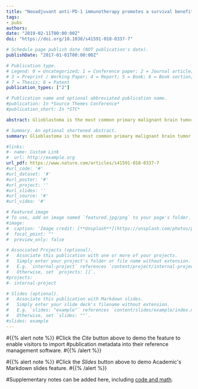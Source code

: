```yaml
---
title: "Neoadjuvant anti-PD-1 immunotherapy promotes a survival benefit with intratumoral and systemic immune responses in recurrent glioblastoma"
tags: 
- pubs
authors:
date: "2019-02-11T00:00:00Z"
doi: "https://doi.org/10.1038/s41591-018-0337-7"

# Schedule page publish date (NOT publication's date).
publishDate: "2017-01-01T00:00:00Z"

# Publication type.
# Legend: 0 = Uncategorized; 1 = Conference paper; 2 = Journal article;
# 3 = Preprint / Working Paper; 4 = Report; 5 = Book; 6 = Book section;
# 7 = Thesis; 8 = Patent
publication_types: ["2"]

# Publication name and optional abbreviated publication name.
#publication: In *Source Themes Conference*
#publication_short: In *STC*

abstract: Glioblastoma is the most common primary malignant brain tumor in adults and is associated with poor survival. The Ivy Foundation Early Phase Clinical Trials Consortium conducted a randomized, multi-institution clinical trial to evaluate immune responses and survival following neoadjuvant and/or adjuvant therapy with pembrolizumab in 35 patients with recurrent, surgically resectable glioblastoma. Patients who were randomized to receive neoadjuvant pembrolizumab, with continued adjuvant therapy following surgery, had significantly extended overall survival compared to patients that were randomized to receive adjuvant, post-surgical programmed cell death protein 1 (PD-1) blockade alone. Neoadjuvant PD-1 blockade was associated with upregulation of T cell– and interferon-γ-related gene expression, but downregulation of cell-cycle-related gene expression within the tumor, which was not seen in patients that received adjuvant therapy alone. Focal induction of programmed death-ligand 1 in the tumor microenvironment, enhanced clonal expansion of T cells, decreased PD-1 expression on peripheral blood T cells and a decreasing monocytic population was observed more frequently in the neoadjuvant group than in patients treated only in the adjuvant setting. These findings suggest that the neoadjuvant administration of PD-1 blockade enhances both the local and systemic antitumor immune response and may represent a more efficacious approach to the treatment of this uniformly lethal brain tumor.

# Summary. An optional shortened abstract.
summary: Glioblastoma is the most common primary malignant brain tumor in adults and is associated with poor survival. The Ivy Foundation Early Phase Clinical Trials Consortium conducted a randomized, multi-institution clinical trial to evaluate immune responses and survival following neoadjuvant and/or adjuvant therapy with pembrolizumab in 35 patients with recurrent, surgically resectable glioblastoma.

#links:
#- name: Custom Link
#  url: http://example.org
url_pdf: https://www.nature.com/articles/s41591-018-0337-7
#url_code: '#'
#url_dataset: '#'
#url_poster: '#'
#url_project: ''
#url_slides: ''
#url_source: '#'
#url_video: '#'

# Featured image
# To use, add an image named `featured.jpg/png` to your page's folder. 
#image:
#  caption: 'Image credit: [**Unsplash**](https://unsplash.com/photos/pLCdAaMFLTE)'
#  focal_point: ""
#  preview_only: false

# Associated Projects (optional).
#   Associate this publication with one or more of your projects.
#   Simply enter your project's folder or file name without extension.
#   E.g. `internal-project` references `content/project/internal-project/index.md`.
#   Otherwise, set `projects: []`.
#projects:
#- internal-project

# Slides (optional).
#   Associate this publication with Markdown slides.
#   Simply enter your slide deck's filename without extension.
#   E.g. `slides: "example"` references `content/slides/example/index.md`.
#   Otherwise, set `slides: ""`.
#slides: example
---
```


#{{% alert note %}}
#Click the *Cite* button above to demo the feature to enable visitors to import #publication metadata into their reference management software.
#{{% /alert %}}

#{{% alert note %}}
#Click the *Slides* button above to demo Academic's Markdown slides feature.
#{{% /alert %}}

#Supplementary notes can be added here, including [code and math](https://#sourcethemes.com/academic/docs/writing-markdown-latex/).

